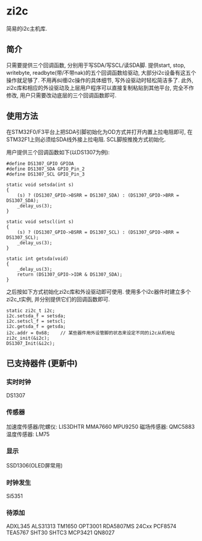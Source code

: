 # zi2c

简易的i2c主机库.

## 简介

只需要提供三个回调函数, 分别用于写SDA/写SCL/读SDA脚. 提供start, stop, writebyte, readbyte(带/不带nak)的五个回调函数给驱动, 大部分i2c设备有这五个操作就足够了.
不用再纠缠i2c操作的具体细节, 写外设驱动时轻松简洁多了.
此外, zi2c库和相应的外设驱动及上层用户程序可以直接复制粘贴到其他平台, 完全不作修改, 用户只需要改动底层的三个回调函数即可.

## 使用方法

在STM32F0/F3平台上把SDA引脚初始化为OD方式并打开内置上拉电阻即可, 在STM32F1上则必须给SDA线外接上拉电阻. SCL脚按推挽方式初始化. 

用户提供三个回调函数如下(以DS1307为例):

    #define DS1307_GPIO GPIOA
    #define DS1307_SDA GPIO_Pin_2
    #define DS1307_SCL GPIO_Pin_3

    static void setsda(int s)
    {
        (s) ? (DS1307_GPIO->BSRR = DS1307_SDA) : (DS1307_GPIO->BRR = DS1307_SDA);
        _delay_us(3);
    }

    static void setscl(int s)
    {
        (s) ? (DS1307_GPIO->BSRR = DS1307_SCL) : (DS1307_GPIO->BRR = DS1307_SCL);
        _delay_us(3);
    }

    static int getsda(void)
    {
        _delay_us(3);
        return (DS1307_GPIO->IDR & DS1307_SDA);
    }

之后按如下方式初始化zi2c库和外设驱动即可使用. 使用多个i2c器件时建立多个zi2c\_t实例, 并分别提供它们的回调函数即可.

    static zi2c_t i2c;
    i2c.setsda_f = setsda;
    i2c.setscl_f = setscl;
    i2c.getsda_f = getsda;
    i2c.addr = 0x68;    // 某些器件用外设管脚的状态来设定不同的i2c从机地址
    zi2c_init(&i2c);
    DS1307_Init(&i2c);

## 已支持器件 (更新中)

### 实时时钟

DS1307

### 传感器

加速度传感器/陀螺仪: LIS3DHTR MMA7660 MPU9250 
磁场传感器: QMC5883
温度传感器: LM75

### 显示

SSD1306(OLED屏常用)

### 时钟发生

Si5351

### 待添加

ADXL345 ALS31313 TM1650 OPT3001 RDA5807MS 24Cxx PCF8574 TEA5767 SHT30 SHTC3 MCP3421 QN8027

